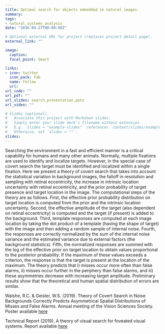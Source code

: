 ```yaml
---
title: Optimal search for objects embedded in natural images.
summary:
tags:
- natural_systems_analysis
date: "2016-04-27T00:00:00Z"

# Optional external URL for project (replaces project detail page).
external_link: ""

image:
  caption:
  focal_point: Smart

links:
- icon: twitter
  icon_pack: fab
  name: Follow
  url: 
url_code: ""
url_pdf: ""
url_slides: search_presentation.pptx
url_video: ""

# Slides (optional).
#   Associate this project with Markdown slides.
#   Simply enter your slide deck's filename without extension.
#   E.g. `slides = "example-slides"` references `content/slides/example-slides.md`.
#   Otherwise, set `slides = ""`.
slides:
---
```


Searching the environment in a fast and efficient manner is a critical capability for humans and many other animals. Normally, multiple fixations
are used to identify and localize targets. However, in the special case of covert search the target must be identified and localized within a single
fixation. Here we present a theory of covert search that takes into account the statistical variation in background images, the falloff in resolution and
sampling with retinal eccentricity, the increase in intrinsic location uncertainty with retinal eccentricity, and the prior probability of target presence
and target location in the image. The computational steps of the theory are as follows. First, the effective prior probability distribution on target location
is computed from the prior and the intrinsic location uncertainty. Second, the effective amplitude of the target (also dependent on retinal eccentricity) is computed and the target (if present) is added to the background. Third, template responses are computed at each image location by taking the dot product of a template (having the shape of target) with the image and then adding a random sample of internal noise. Fourth, the responses are correctly normalized by the sum of the internal noise variance and the estimated variance due to external factors (the background statistics). Fifth, the normalized responses are summed with the log of the effective prior on target location to obtain values proportional to the posterior probability. If the maximum of these values exceeds a criterion, the response is that the target is present at the location of the maximum. The theory predicts that i) misses occur more often than false alarms, ii) misses occur further in the periphery than false alarms, and iii) these asymmetries decrease with increasing target amplitude. Preliminary results show that the theoretical and human spatial distribution of errors are similar. 

Walshe, R.C. & Geisler, W.S. (2019). Theory of Covert Search in Noise Backgrounds Correctly Predicts Asymmetrical Spatial Distributions of Misses and False Alarms. Annual meeting of the Vision Sciences Society. Poster available [here](https://calenwalshe.com/files/vss_2019_search_poster.pdf)

Technical Report (2019). A theory of visual search for foveated visual systems.  Report available [here](https://calenwalshe.com/files/tech_report_nov_1_2019.pdf)
